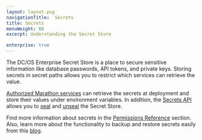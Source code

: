 ```yaml
---
layout: layout.pug
navigationTitle:  Secrets
title: Secrets
menuWeight: 60
excerpt: Understanding the Secret Store

enterprise: true
---
```

<!-- The source repository for this topic is https://github.com/dcos/dcos-docs-site -->


The DC/OS Enterprise Secret Store is a place to secure sensitive information like database passwords, API tokens, and private keys. Storing secrets in secret paths allows you to restrict which services can retrieve the value.

[Authorized Marathon services](/mesosphere/dcos/1.12//security/ent/#spaces) can retrieve the secrets at deployment and store their values under environment variables. In addition, the [Secrets API](/mesosphere/dcos/1.12/security/ent/secrets/secrets-api/) allows you to [seal](/mesosphere/dcos/1.12/security/ent/secrets/seal-store/) and [unseal](/mesosphere/dcos/1.12/security/ent/secrets/unseal-store/) the Secret Store.


Find more information about secrets in the [Permissions Reference](/mesosphere/dcos/1.12/security/ent/perms-reference/#secrets) section. Also, learn more about the functionality to backup and restore secrets easily from this [blog](https://mesosphere.com/blog/backup-restore-secrets/).

